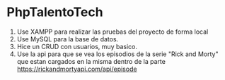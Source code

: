# PhpTalentoTech
1. Use XAMPP para realizar las pruebas del proyecto de forma local
2. Use MySQL para la base de datos.
3. Hice un CRUD con usuarios, muy basico.
4. Use la api para que se vea los episodios de la serie "Rick and Morty" que estan cargados en la misma dentro de la parte https://rickandmortyapi.com/api/episode